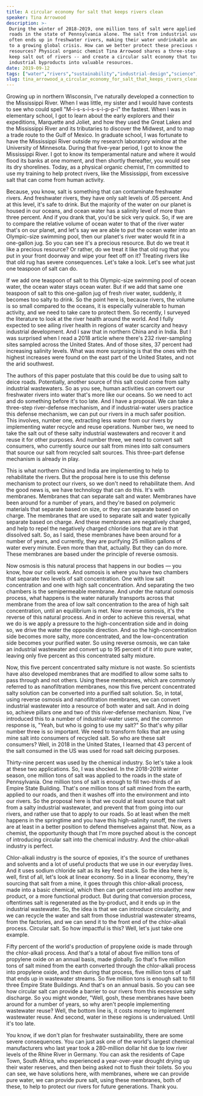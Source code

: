 ```yaml
---
title: A circular economy for salt that keeps rivers clean
speaker: Tina Arrowood
description: >-
 During the winter of 2018-2019, one million tons of salt were applied to icy
 roads in the state of Pennsylvania alone. The salt from industrial uses like this
 often ends up in freshwater rivers, making their water undrinkable and contributing
 to a growing global crisis. How can we better protect these precious natural
 resources? Physical organic chemist Tina Arrowood shares a three-step plan to
 keep salt out of rivers -- and create a circular salt economy that turns
 industrial byproducts into valuable resources.
date: 2019-09-12
tags: ["water","rivers","sustainability","industrial-design","science","chemistry","environment","technology"]
slug: tina_arrowood_a_circular_economy_for_salt_that_keeps_rivers_clean
---
```


Growing up in northern Wisconsin, I've naturally developed a connection to the Mississippi
River. When I was little, my sister and I would have contests to see who could spell
"M-i-s-s-i-s-s-i-p-p-i" the fastest. When I was in elementary school, I got to learn about
the early explorers and their expeditions, Marquette and Joliet, and how they used the
Great Lakes and the Mississippi River and its tributaries to discover the Midwest, and to
map a trade route to the Gulf of Mexico. In graduate school, I was fortunate to have the
Mississippi River outside my research laboratory window at the University of Minnesota.
During that five-year period, I got to know the Mississippi River. I got to know its
temperamental nature and where it would flood its banks at one moment, and then shortly
thereafter, you would see its dry shorelines. Today, as a physical organic chemist, I'm
committed to use my training to help protect rivers, like the Mississippi, from excessive
salt that can come from human activity.

Because, you know, salt is something that can contaminate freshwater rivers. And
freshwater rivers, they have only salt levels of .05 percent. And at this level, it's safe
to drink. But the majority of the water on our planet is housed in our oceans, and ocean
water has a salinity level of more than three percent. And if you drank that, you'd be
sick very quick. So, if we are to compare the relative volume of ocean water to that of
the river water that's on our planet, and let's say we are able to put the ocean water
into an Olympic-size swimming pool, then our planet's river water would fit in a
one-gallon jug. So you can see it's a precious resource. But do we treat it like a precious
resource? Or rather, do we treat it like that old rug that you put in your front doorway
and wipe your feet off on it? Treating rivers like that old rug has severe consequences.
Let's take a look. Let's see what just one teaspoon of salt can do.

If we add one teaspoon of salt to this Olympic-size swimming pool of ocean water, the
ocean water stays ocean water. But if we add that same one teaspoon of salt to this
one-gallon jug of fresh river water, suddenly, it becomes too salty to drink. So the point
here is, because rivers, the volume is so small compared to the oceans, it is especially
vulnerable to human activity, and we need to take care to protect them. So recently, I
surveyed the literature to look at the river health around the world. And I fully expected
to see ailing river health in regions of water scarcity and heavy industrial development.
And I saw that in northern China and in India. But I was surprised when I read a 2018
article where there's 232 river-sampling sites sampled across the United States. And of
those sites, 37 percent had increasing salinity levels. What was more surprising is that
the ones with the highest increases were found on the east part of the United States, and
not the arid southwest.

The authors of this paper postulate that this could be due to using salt to deice roads.
Potentially, another source of this salt could come from salty industrial wastewaters. So
as you see, human activities can convert our freshwater rivers into water that's more like
our oceans. So we need to act and do something before it's too late. And I have a
proposal. We can take a three-step river-defense mechanism, and if industrial-water users
practice this defense mechanism, we can put our rivers in a much safer position. This
involves, number one, extracting less water from our rivers by implementing water recycle
and reuse operations. Number two, we need to take the salt out of these salty industrial
wastewaters and recover it and reuse it for other purposes. And number three, we need to
convert salt consumers, who currently source our salt from mines into salt consumers that
source our salt from recycled salt sources. This three-part defense mechanism is already
in play.

This is what northern China and India are implementing to help to rehabilitate the rivers.
But the proposal here is to use this defense mechanism to protect our rivers, so we don't
need to rehabilitate them. And the good news is, we have technology that can do this. It's
with membranes. Membranes that can separate salt and water. Membranes have been around for
a number of years, and they're based on polymeric materials that separate based on size,
or they can separate based on charge. The membranes that are used to separate salt and
water typically separate based on charge. And these membranes are negatively charged, and
help to repel the negatively charged chloride ions that are in that dissolved salt. So, as
I said, these membranes have been around for a number of years, and currently, they are
purifying 25 million gallons of water every minute. Even more than that, actually. But
they can do more. These membranes are based under the principle of reverse
osmosis.

Now osmosis is this natural process that happens in our bodies — you know, how our cells
work. And osmosis is where you have two chambers that separate two levels of salt
concentration. One with low salt concentration and one with high salt concentration. And
separating the two chambers is the semipermeable membrane. And under the natural osmosis
process, what happens is the water naturally transports across that membrane from the area
of low salt concentration to the area of high salt concentration, until an equilibrium is
met. Now reverse osmosis, it's the reverse of this natural process. And in order to achieve
this reversal, what we do is we apply a pressure to the high-concentration side and in
doing so, we drive the water the opposite direction. And so the high-concentration side
becomes more salty, more concentrated, and the low-concentration side becomes your
purified water. So using reverse osmosis, we can take an industrial wastewater and convert
up to 95 percent of it into pure water, leaving only five percent as this concentrated
salty mixture.

Now, this five percent concentrated salty mixture is not waste. So scientists have also
developed membranes that are modified to allow some salts to pass through and not others.
Using these membranes, which are commonly referred to as nanofiltration membranes, now
this five percent concentrated salty solution can be converted into a purified salt
solution. So, in total, using reverse osmosis and nanofiltration membranes, we can convert
industrial wastewater into a resource of both water and salt. And in doing so, achieve
pillars one and two of this river-defense mechanism. Now, I've introduced this to a number
of industrial-water users, and the common response is, "Yeah, but who is going to use my
salt?" So that's why pillar number three is so important. We need to transform folks that
are using mine salt into consumers of recycled salt. So who are these salt consumers?
Well, in 2018 in the United States, I learned that 43 percent of the salt consumed in the
US was used for road salt deicing purposes.

Thirty-nine percent was used by the chemical industry. So let's take a look at these two
applications. So, I was shocked. In the 2018-2019 winter season, one million tons of salt
was applied to the roads in the state of Pennsylvania. One million tons of salt is enough
to fill two-thirds of an Empire State Building. That's one million tons of salt mined from
the earth, applied to our roads, and then it washes off into the environment and into our
rivers. So the proposal here is that we could at least source that salt from a salty
industrial wastewater, and prevent that from going into our rivers, and rather use that to
apply to our roads. So at least when the melt happens in the springtime and you have this
high-salinity runoff, the rivers are at least in a better position to defend themselves
against that. Now, as a chemist, the opportunity though that I'm more psyched about is the
concept of introducing circular salt into the chemical industry. And the chlor-alkali
industry is perfect.

Chlor-alkali industry is the source of epoxies, it's the source of urethanes and solvents
and a lot of useful products that we use in our everyday lives. And it uses sodium
chloride salt as its key feed stack. So the idea here is, well, first of all, let's look
at linear economy. So in a linear economy, they're sourcing that salt from a mine, it goes
through this chlor-alkali process, made into a basic chemical, which then can get
converted into another new product, or a more functional product. But during that
conversion process, oftentimes salt is regenerated as the by-product, and it ends up in
the industrial wastewater. So, the idea is that we can introduce circularity, and we can
recycle the water and salt from those industrial wastewater streams, from the factories,
and we can send it to the front end of the chlor-alkali process. Circular salt. So how
impactful is this? Well, let's just take one example.

Fifty percent of the world's production of propylene oxide is made through the
chlor-alkali process. And that's a total of about five million tons of propylene oxide on
an annual basis, made globally. So that's five million tons of salt mined from the earth
converted through the chlor-alkali process into propylene oxide, and then during that
process, five million tons of salt that ends up in wastewater streams. So five million
tons is enough salt to fill three Empire State Buildings. And that's on an annual basis.
So you can see how circular salt can provide a barrier to our rivers from this excessive
salty discharge. So you might wonder, "Well, gosh, these membranes have been around for a
number of years, so why aren't people implementing wastewater reuse? Well, the bottom line
is, it costs money to implement wastewater reuse. And second, water in these regions is
undervalued. Until it's too late.

You know, if we don't plan for freshwater sustainability, there are some severe
consequences. You can just ask one of the world's largest chemical manufacturers who last
year took a 280-million dollar hit due to low river levels of the Rhine River in Germany.
You can ask the residents of Cape Town, South Africa, who experienced a year-over-year
drought drying up their water reserves, and then being asked not to flush their toilets. So
you can see, we have solutions here, with membranes, where we can provide pure water, we
can provide pure salt, using these membranes, both of these, to help to protect our rivers
for future generations. Thank you.

<!--
ad_duration=3.33
comment_count=50
event="TED@DuPont"
external_start_time=0
has_talk_citation=1
intro_duration=11.82
is_subtitle_required="False"
is_talk_featured="True"
language="en"
language_swap="False"
native_language="en"
number_of_related_talks=6
number_of_speakers=1
number_of_subtitled_videos=16
number_of_tags=8
number_of_talk_download_languages=16
number_of_talk_more_resources=0
number_of_talk_recommendations=1
number_of_talks_take_actions=1
post_ad_duration=0.83
published_timestamp="2019-10-16 19:53:42"
recording_date="2019-09-12"
speaker_description="Scientist, engineer"
speaker_is_published=1
speaker_name="Tina Arrowood"
talk_more_resources=[]
talk_name="A circular economy for salt that keeps rivers clean"
talk_recommendations_blurb="More resources curated by Tina Arrowood"
talks_tags=["water","rivers","sustainability","industrial-design","science","chemistry","environment","technology"]
url_audio="https://download.ted.com/talks/TinaArrowood_2019S.mp3?apikey=acme-roadrunner"
url_photo_speaker="https://pe.tedcdn.com/images/ted/94a448f2789dd9337f593f6d58b02131e76ba9ad_254x191.jpg"
url_photo_talk="https://s3.amazonaws.com/talkstar-photos/uploads/d46f97a8-26be-4556-b498-7d84b37ff5bc/TinaArrowood_2019S-embed.jpg"
url_webpage="https://www.ted.com/talks/tina_arrowood_a_circular_economy_for_salt_that_keeps_rivers_clean"
video_type_name="TED Institute Talk"
-->